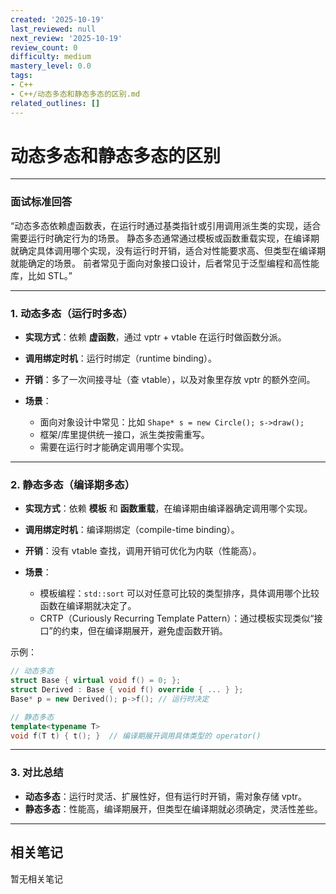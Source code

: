 ```yaml
---
created: '2025-10-19'
last_reviewed: null
next_review: '2025-10-19'
review_count: 0
difficulty: medium
mastery_level: 0.0
tags:
- C++
- C++/动态多态和静态多态的区别.md
related_outlines: []
---
```

# 动态多态和静态多态的区别
---

### 面试标准回答

“动态多态依赖虚函数表，在运行时通过基类指针或引用调用派生类的实现，适合需要运行时确定行为的场景。
静态多态通常通过模板或函数重载实现，在编译期就确定具体调用哪个实现，没有运行时开销，适合对性能要求高、但类型在编译期就能确定的场景。
前者常见于面向对象接口设计，后者常见于泛型编程和高性能库，比如 STL。”

---

### 1. 动态多态（运行时多态）

* **实现方式**：依赖 **虚函数**，通过 vptr + vtable 在运行时做函数分派。
* **调用绑定时机**：运行时绑定（runtime binding）。
* **开销**：多了一次间接寻址（查 vtable），以及对象里存放 vptr 的额外空间。
* **场景**：

  * 面向对象设计中常见：比如 `Shape* s = new Circle(); s->draw();`
  * 框架/库里提供统一接口，派生类按需重写。
  * 需要在运行时才能确定调用哪个实现。

---

### 2. 静态多态（编译期多态）

* **实现方式**：依赖 **模板** 和 **函数重载**，在编译期由编译器确定调用哪个实现。
* **调用绑定时机**：编译期绑定（compile-time binding）。
* **开销**：没有 vtable 查找，调用开销可优化为内联（性能高）。
* **场景**：

  * 模板编程：`std::sort` 可以对任意可比较的类型排序，具体调用哪个比较函数在编译期就决定了。
  * CRTP（Curiously Recurring Template Pattern）：通过模板实现类似“接口”的约束，但在编译期展开，避免虚函数开销。

示例：

```cpp
// 动态多态
struct Base { virtual void f() = 0; };
struct Derived : Base { void f() override { ... } };
Base* p = new Derived(); p->f(); // 运行时决定

// 静态多态
template<typename T>
void f(T t) { t(); }  // 编译期展开调用具体类型的 operator()
```

---

### 3. 对比总结

* **动态多态**：运行时灵活、扩展性好，但有运行时开销，需对象存储 vptr。
* **静态多态**：性能高，编译期展开，但类型在编译期就必须确定，灵活性差些。

---

## 相关笔记
<!-- 自动生成 -->

暂无相关笔记


